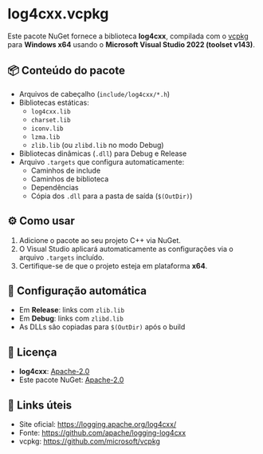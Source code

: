 # log4cxx.vcpkg

Este pacote NuGet fornece a biblioteca **log4cxx**, compilada com o [vcpkg](https://github.com/microsoft/vcpkg) para **Windows x64** usando o **Microsoft Visual Studio 2022 (toolset v143)**.

## 📦 Conteúdo do pacote

- Arquivos de cabeçalho (`include/log4cxx/*.h`)
- Bibliotecas estáticas:
  - `log4cxx.lib`
  - `charset.lib`
  - `iconv.lib`
  - `lzma.lib`
  - `zlib.lib` (ou `zlibd.lib` no modo Debug)
- Bibliotecas dinâmicas (`.dll`) para Debug e Release
- Arquivo `.targets` que configura automaticamente:
  - Caminhos de include
  - Caminhos de biblioteca
  - Dependências
  - Cópia dos `.dll` para a pasta de saída (`$(OutDir)`)

## ⚙️ Como usar

1. Adicione o pacote ao seu projeto C++ via NuGet.
2. O Visual Studio aplicará automaticamente as configurações via o arquivo `.targets` incluído.
3. Certifique-se de que o projeto esteja em plataforma **x64**.

## 🔁 Configuração automática

- Em **Release**: links com `zlib.lib`
- Em **Debug**: links com `zlibd.lib`
- As DLLs são copiadas para `$(OutDir)` após o build

## 📝 Licença

- **log4cxx**: [Apache-2.0](https://spdx.org/licenses/Apache-2.0.html)
- Este pacote NuGet: [Apache-2.0](https://spdx.org/licenses/Apache-2.0.html)

## 🔗 Links úteis

- Site oficial: https://logging.apache.org/log4cxx/
- Fonte: https://github.com/apache/logging-log4cxx
- vcpkg: https://github.com/microsoft/vcpkg